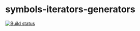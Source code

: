 # symbols-iterators-generators

[![Build status](https://ci.appveyor.com/api/projects/status/6k3sttfq1e5nce5k?svg=true)](https://ci.appveyor.com/project/mikhailBrann/advance-js-hw-11)
